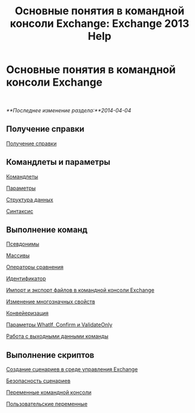 ﻿---
title: 'Основные понятия в командной консоли Exchange: Exchange 2013 Help'
TOCTitle: Основные понятия в командной консоли Exchange
ms:assetid: 87289884-7526-4f12-bf36-b252f4eff97e
ms:mtpsurl: https://technet.microsoft.com/ru-ru/library/Dn659284(v=EXCHG.150)
ms:contentKeyID: 61602010
ms.date: 05/22/2018
mtps_version: v=EXCHG.150
ms.translationtype: MT
---

# Основные понятия в командной консоли Exchange

 

_**Последнее изменение раздела:**2014-04-04_

## Получение справки

[Получение справки](https://technet.microsoft.com/ru-ru/library/aa997174\(v=exchg.150\))

## Командлеты и параметры

[Командлеты](cmdlets-exchange-2013-help.md)

[Параметры](https://technet.microsoft.com/ru-ru/library/bb124388\(v=exchg.150\))

[Структура данных](https://technet.microsoft.com/ru-ru/library/aa996386\(v=exchg.150\))

[Синтаксис](https://technet.microsoft.com/ru-ru/library/bb123552\(v=exchg.150\))

## Выполнение команд

[Псевдонимы](https://technet.microsoft.com/ru-ru/library/bb123977\(v=exchg.150\))

[Массивы](https://technet.microsoft.com/ru-ru/library/aa998267\(v=exchg.150\))

[Операторы сравнения](https://technet.microsoft.com/ru-ru/library/bb125229\(v=exchg.150\))

[Идентификатор](identity-exchange-2013-help.md)

[Импорт и экспорт файлов в командной консоли Exchange](import-and-export-files-in-the-exchange-management-shell-exchange-2013-help.md)

[Изменение многозначных свойств](modifying-multivalued-properties-exchange-2013-help.md)

[Конвейеризация](https://technet.microsoft.com/ru-ru/library/aa998260\(v=exchg.150\))

[Параметры WhatIf, Confirm и ValidateOnly](whatif-confirm-and-validateonly-switches-exchange-2013-help.md)

[Работа с выходными данными команды](working-with-command-output-exchange-2013-help.md)

## Выполнение скриптов

[Создание сценариев в среде управления Exchange](https://technet.microsoft.com/ru-ru/library/bb123798\(v=exchg.150\))

[Безопасность сценариев](https://technet.microsoft.com/ru-ru/library/bb125017\(v=exchg.150\))

[Переменные командной консоли](https://technet.microsoft.com/ru-ru/library/bb124036\(v=exchg.150\))

[Пользовательские переменные](https://technet.microsoft.com/ru-ru/library/bb123690\(v=exchg.150\))

